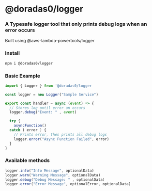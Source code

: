 # @doradas0/logger

### A Typesafe logger tool that only prints debug logs when an error occurs

Built using @aws-lambda-powertools/logger

### Install

```bash 
npm i @doradas0/logger
```

### Basic Example

```JavaScript
import { Logger } from '@doradas0/logger

const logger = new Logger("Sample Service")

export const handler = async (event) => {
  // Stores log until error an occurs
  logger.debug("Event: " , event)

  try {
    asyncFunction()
  catch ( error ) {
    // Prints error, then prints all debug logs
    logger.error("Async Function Failed", error)
  }
}
```

### Available methods

```JavaScript
logger.info("Info Message", optionalData)
logger.warn("Warning Message", optionalData)
logger.debug("Debug Message: " , optionalData)
logger.error("Error Message", optionalError, optionalData)
```
